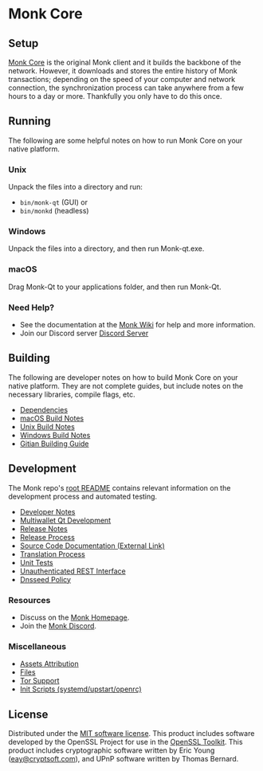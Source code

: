 Monk Core
=============

Setup
---------------------
[Monk Core](https://monkcoin.net/) is the original Monk client and it builds the backbone of the network. However, it downloads and stores the entire history of Monk transactions; depending on the speed of your computer and network connection, the synchronization process can take anywhere from a few hours to a day or more. Thankfully you only have to do this once.

Running
---------------------
The following are some helpful notes on how to run Monk Core on your native platform.

### Unix

Unpack the files into a directory and run:

- `bin/monk-qt` (GUI) or
- `bin/monkd` (headless)

### Windows

Unpack the files into a directory, and then run Monk-qt.exe.

### macOS

Drag Monk-Qt to your applications folder, and then run Monk-Qt.

### Need Help?

* See the documentation at the [Monk Wiki](https://https://github.com/decenomy/MONK/)
for help and more information.
* Join our Discord server [Discord Server](https://discord.gg/wgRuhztufG)

Building
---------------------
The following are developer notes on how to build Monk Core on your native platform. They are not complete guides, but include notes on the necessary libraries, compile flags, etc.

- [Dependencies](dependencies.md)
- [macOS Build Notes](build-osx.md)
- [Unix Build Notes](build-unix.md)
- [Windows Build Notes](build-windows.md)
- [Gitian Building Guide](gitian-building.md)

Development
---------------------
The Monk repo's [root README](/README.md) contains relevant information on the development process and automated testing.

- [Developer Notes](developer-notes.md)
- [Multiwallet Qt Development](multiwallet-qt.md)
- [Release Notes](release-notes.md)
- [Release Process](release-process.md)
- [Source Code Documentation (External Link)](https://https://github.com/decenomy/MONK/)
- [Translation Process](translation_process.md)
- [Unit Tests](unit-tests.md)
- [Unauthenticated REST Interface](REST-interface.md)
- [Dnsseed Policy](dnsseed-policy.md)

### Resources
* Discuss on the [Monk Homepage](https://monkcoin.net/).
* Join the [Monk Discord](https://discord.gg/wgRuhztufG).

### Miscellaneous
- [Assets Attribution](assets-attribution.md)
- [Files](files.md)
- [Tor Support](tor.md)
- [Init Scripts (systemd/upstart/openrc)](init.md)

License
---------------------
Distributed under the [MIT software license](/COPYING).
This product includes software developed by the OpenSSL Project for use in the [OpenSSL Toolkit](https://www.openssl.org/). This product includes
cryptographic software written by Eric Young ([eay@cryptsoft.com](mailto:eay@cryptsoft.com)), and UPnP software written by Thomas Bernard.
